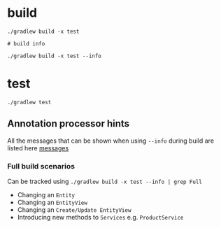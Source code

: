 # build

```
./gradlew build -x test

# build info

./gradlew build -x test --info
```

# test

```
./gradlew test
```

## Annotation processor hints

All the messages that can be shown when using `--info` during build are listed
here [messages](https://github.com/gradle/gradle/blob/8173acdb88b1fdaf7a7cda9e583800628ad145fb/subprojects/language-java/src/main/java/org/gradle/api/internal/tasks/compile/incremental/SelectiveCompiler.java)

### Full build scenarios

Can be tracked using `./gradlew build -x test --info | grep Full`

- Changing an `Entity`
- Changing an `EntityView`
- Changing an `Create/Update EntityView`
- Introducing new methods to `Services` e.g. `ProductService`
